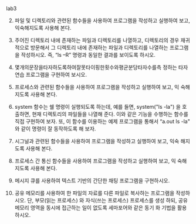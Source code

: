 lab3

2. 파일 및 디렉토리와 관련된 함수들을 사용하여 프로그램을 작성하고 실행하여 보고, 익숙해지도록 사용해 본다.

3. 주어진 디렉토리 내에 존재하는 파일과 디렉토리를 나열하고, 디렉토리의 경우 재귀적으로 방문해서 그 디렉토리 내에 존재하는 파일과 디렉토리를 나열하는 프로그램을 작성하시오. 즉, “ls –R” 명령과 동일한 결과를 보이도록 하시오.

4. 몇개의문장을타자하도록하여잘못타이핑한횟수와평균분당타자수를측 정하는 타자 연습 프로그램을 구현하여 보시오.

5. 프로세스와 관련된 함수들을 사용하여 프로그램을 작성하고 실행하여 보고, 익 숙해지도록 사용해 본다.

6. system 함수는 쉘 명령이 실행되도록 하는데, 예를 들면, system("ls -la") 을 호출하면, 현재 디렉토리의 파일들을 나열해 준다. 이와 같은 기능을 수행하는 함수를 직접 구현하여 보자. 또, 이 함수를 이용하는 예제 프로그램을 통해서 “a.out ls -la" 와 같이 명령이 잘 동작하도록 해 보자.

7. 시그널과 관련된 함수들을 사용하여 프로그램을 작성하고 실행하여 보고, 익숙 해지도록 사용해 본다.

8. 프로세스 간 통신 함수들을 사용하여 프로그램을 작성하고 실행하여 보고, 익 숙해지도록 사용해 본다.

9. 메시지 큐를 사용하여 텍스트 기반의 간단한 채팅 프로그램을 구현하시오.

10. 공유 메모리를 사용하여 한 파일의 자료를 다른 파일로 복사하는 프로그램을 작성하시오. 단, 부모(읽는 프로세스) 와 자식(쓰는 프로세스) 프로세스를 생성 하되, 공유 메모리 영역을 동시에 접근하는 일이 없도록 세마포어와 같은 동기
화 기법을 활용하시오.
